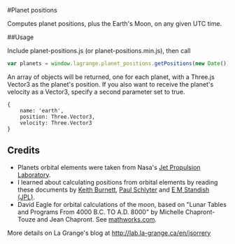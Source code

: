 #Planet positions

Computes planet positions, plus the Earth's Moon, on any given UTC time.

##Usage

Include planet-positions.js (or planet-positions.min.js), then call 

```javascript
var planets = window.lagrange.planet_positions.getPositions(new Date());
```

An array of objects will be returned, one for each planet, with a Three.js Vector3 as the planet's position. If you also want to receive the planet's velocity as a Vector3, specify a second parameter set to true.

```
{
	name: 'earth',
	position: Three.Vector3,
	velocity: Three.Vector3
}
```


Credits
-------

* Planets orbital elements were taken from Nasa's [Jet Propulsion Laboratory](http://ssd.jpl.nasa.gov/?planet_pos).
* I learned about calculating positions from orbital elements by reading these documents by [Keith Burnett](http://www.stargazing.net/kepler/ellipse.html), [Paul Schlyter](http://www.stjarnhimlen.se/comp/tutorial.html) and [E M Standish (JPL)](http://ssd.jpl.nasa.gov/txt/aprx_pos_planets.pdf).
* David Eagle for orbital calculations of the moon, based on "Lunar Tables and Programs From 4000 B.C. TO A.D. 8000" by Michelle Chapront-Touze and Jean Chapront. See [mathworks.com](http://www.mathworks.com/matlabcentral/fileexchange/39130-orbital-elements-of-the-moon).

More details on La Grange's blog at <a href="http://lab.la-grange.ca/en/jsorrery">http://lab.la-grange.ca/en/jsorrery</a>
